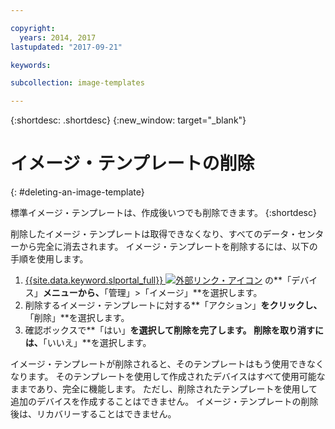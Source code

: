 ```yaml
---

copyright:
  years: 2014, 2017
lastupdated: "2017-09-21"

keywords:

subcollection: image-templates

---
```


{:shortdesc: .shortdesc}
{:new_window: target="_blank"}

# イメージ・テンプレートの削除
{: #deleting-an-image-template}

標準イメージ・テンプレートは、作成後いつでも削除できます。
{:shortdesc}

削除したイメージ・テンプレートは取得できなくなり、すべてのデータ・センターから完全に消去されます。 イメージ・テンプレートを削除するには、以下の手順を使用します。

1. [{{site.data.keyword.slportal_full}} ![外部リンク・アイコン](../../icons/launch-glyph.svg "外部リンク・アイコン")](https://control.softlayer.com/) の**「デバイス」**メニューから、**「管理」>「イメージ」**を選択します。
2. 削除するイメージ・テンプレートに対する**「アクション」**をクリックし、**「削除」**を選択します。
3. 確認ボックスで**「はい」**を選択して削除を完了します。 削除を取り消すには、**「いいえ」**を選択します。

イメージ・テンプレートが削除されると、そのテンプレートはもう使用できなくなります。 そのテンプレートを使用して作成されたデバイスはすべて使用可能なままであり、完全に機能します。 ただし、削除されたテンプレートを使用して追加のデバイスを作成することはできません。 イメージ・テンプレートの削除後は、リカバリーすることはできません。
